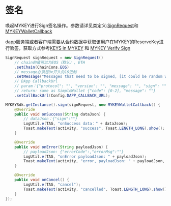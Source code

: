 # 签名

唤起MYKEY进行Sign签名操作。参数请详见类定义:[SignRequest](../../dive-into-mykey/classes-and-methods/#lei-signrequest)和[MYKEYWalletCallback](../../dive-into-mykey/classes-and-methods/#lei-mykeywalletcallback)

dapp服务端或者客户端需要从合约数据中获取该用户在MYKEY的ReserveKey进行验签，获取方式参考[KEYS in MYKEY](../../dive-into-mykey/mykey-on-eos.md#keydata表中的密钥) 和 [MYKEY Verify Sign](../../dive-into-mykey/mykey-on-eos.md#如何检查dapps是否在mykey-webview中运行)

```java
SignRequest signRequest = new SignRequest()
    // chain的值可以为EOS（默认）, ETH
    .setChain(ChainCons.EOS)
    // message必须是0x开头的16进制
    .setMessage("Messages that need to be signed, [it could be random which come from dapp server]")
    // DApp CallbackUrl
    // param：{"protocol": "", "version": "", "message": "", "sign": "", "ref": "", "account": ""}
    // return: same as SimpleWallet {"code": [0-2], "message": ""}
    .setCallBackUrl(Config.DAPP_CALLBACK_URL);

MYKEYSdk.getInstance().sign(signRequest, new MYKEYWalletCallback() {
    @Override
    public void onSuccess(String dataJson) {
        // dataJson：{"sign":""}
        LogUtil.e(TAG, "onSuccess data：" + dataJson);
        Toast.makeText(activity, "success", Toast.LENGTH_LONG).show();
    }

    @Override
    public void onError(String payloadJson) {
        // payloadJson: {"errorCode":,"errorMsg":""}
        LogUtil.e(TAG, "onError payloadJson: " + payloadJson);
        Toast.makeText(activity, "error, payloadJson: " + payloadJson, Toast.LENGTH_LONG).show();
    }

    @Override
    public void onCancel() {
        LogUtil.e(TAG, "cancel");
        Toast.makeText(activity, "cancelled", Toast.LENGTH_LONG).show();
    }
});
```

